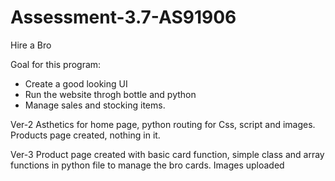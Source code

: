 # Assessment-3.7-AS91906

Hire a Bro

Goal for this program:
- Create a good looking UI
- Run the website throgh bottle and python
- Manage sales and stocking items.

Ver-2
  Asthetics for home page, python routing for Css, script and images.
  Products page created, nothing in it.
  
Ver-3
  Product page created with basic card function, simple class and array functions in python file to manage the bro cards.
  Images uploaded

